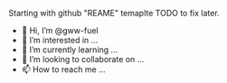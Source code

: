Starting with github "REAME" temaplte  TODO to fix later.

- 👋 Hi, I’m @gww-fuel
- 👀 I’m interested in ...
- 🌱 I’m currently learning ...
- 💞️ I’m looking to collaborate on ...
- 📫 How to reach me ...

<!---
gww-fuel/gww-fuel is a ✨ special ✨ repository because its `README.md` (this file) appears on your GitHub profile.
You can click the Preview link to take a look at your changes.
--->
